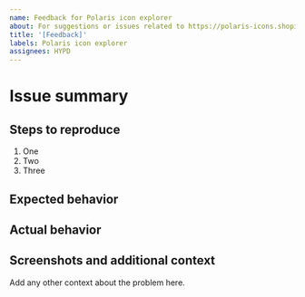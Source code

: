 ```yaml
---
name: Feedback for Polaris icon explorer
about: For suggestions or issues related to https://polaris-icons.shopify.com
title: '[Feedback]'
labels: Polaris icon explorer
assignees: HYPD
---
```


# Issue summary

<!--
Write a short description of the issue here ↓
-->

## Steps to reproduce

1. One
1. Two
1. Three

## Expected behavior

<!--
What do you think should happen?
-->

## Actual behavior

<!--
What actually happens?
-->

## Screenshots and additional context

Add any other context about the problem here.
